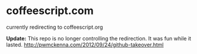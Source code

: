 coffeescript.com
================

currently redirecting to coffeescript.org

__Update:__
This repo is no longer controlling the redirection. It was fun while it lasted. http://pwmckenna.com/2012/09/24/github-takeover.html
